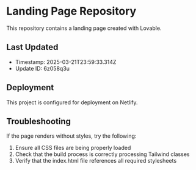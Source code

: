 
# Landing Page Repository

This repository contains a landing page created with Lovable.

## Last Updated
- Timestamp: 2025-03-21T23:59:33.314Z
- Update ID: 6z058q3u

## Deployment
This project is configured for deployment on Netlify.

## Troubleshooting
If the page renders without styles, try the following:
1. Ensure all CSS files are being properly loaded
2. Check that the build process is correctly processing Tailwind classes
3. Verify that the index.html file references all required stylesheets
